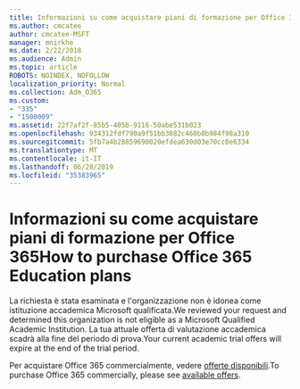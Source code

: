 ```yaml
---
title: Informazioni su come acquistare piani di formazione per Office 365
ms.author: cmcatee
author: cmcatee-MSFT
manager: mnirkhe
ms.date: 2/22/2018
ms.audience: Admin
ms.topic: article
ROBOTS: NOINDEX, NOFOLLOW
localization_priority: Normal
ms.collection: Adm_O365
ms.custom:
- "335"
- "1500009"
ms.assetid: 22f7af2f-85b5-405b-9116-50abe531b023
ms.openlocfilehash: 934312fdf790a9f51bb3882c460b8b984f98a310
ms.sourcegitcommit: 5fb7a4b28859690020efdea630d03e70cc0e6334
ms.translationtype: MT
ms.contentlocale: it-IT
ms.lasthandoff: 06/28/2019
ms.locfileid: "35383965"
---
```

# <a name="how-to-purchase-office-365-education-plans"></a><span data-ttu-id="9c102-102">Informazioni su come acquistare piani di formazione per Office 365</span><span class="sxs-lookup"><span data-stu-id="9c102-102">How to purchase Office 365 Education plans</span></span>

<span data-ttu-id="9c102-103">La richiesta è stata esaminata e l'organizzazione non è idonea come istituzione accademica Microsoft qualificata.</span><span class="sxs-lookup"><span data-stu-id="9c102-103">We reviewed your request and determined this organization is not eligible as a Microsoft Qualified Academic Institution.</span></span> <span data-ttu-id="9c102-104">La tua attuale offerta di valutazione accademica scadrà alla fine del periodo di prova.</span><span class="sxs-lookup"><span data-stu-id="9c102-104">Your current academic trial offers will expire at the end of the trial period.</span></span>
  
<span data-ttu-id="9c102-105">Per acquistare Office 365 commercialmente, vedere [offerte disponibili](https://go.microsoft.com/fwlink/p/?linkid=868433).</span><span class="sxs-lookup"><span data-stu-id="9c102-105">To purchase Office 365 commercially, please see [available offers](https://go.microsoft.com/fwlink/p/?linkid=868433).</span></span>
  